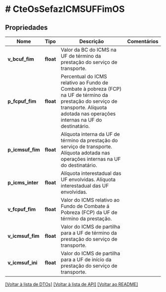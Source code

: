 # # CteOsSefazICMSUFFimOS

## Propriedades

Nome | Tipo | Descrição | Comentários
------------ | ------------- | ------------- | -------------
**v_bcuf_fim** | **float** | Valor da BC do ICMS na UF de término da prestação do serviço de transporte. |
**p_fcpuf_fim** | **float** | Percentual do ICMS relativo ao Fundo de Combate à pobreza (FCP) na UF de término da prestação do serviço de transporte.  Alíquota adotada nas operações internas na UF do destinatário. |
**p_icmsuf_fim** | **float** | Alíquota interna da UF de término da prestação do serviço de transporte.  Alíquota adotada nas operações internas na UF do destinatário. |
**p_icms_inter** | **float** | Alíquota interestadual das UF envolvidas.  Alíquota interestadual das UF envolvidas. |
**v_fcpuf_fim** | **float** | Valor do ICMS relativo ao Fundo de Combate á Pobreza (FCP) da UF de término da prestação. |
**v_icmsuf_fim** | **float** | Valor do ICMS de partilha para a UF de término da prestação do serviço de transporte. |
**v_icmsuf_ini** | **float** | Valor do ICMS de partilha para a UF de início da prestação do serviço de transporte. |

[[Voltar à lista de DTOs]](../../README.md#models) [[Voltar à lista de API]](../../README.md#endpoints) [[Voltar ao README]](../../README.md)
